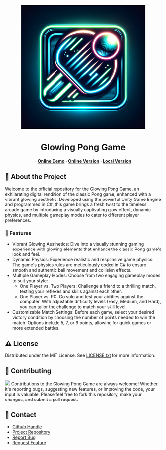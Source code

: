 <div align='center'>

<img src=logo.png alt="logo" width=400 height=400 />

<h1>Glowing Pong Game</h1>

<h4> 
  <span> · </span> <a href=https://nishantjoshi-007.github.io/Glowing_Pong_Game/>Online Demo</a> 
  <span> · </span> <a href=https://github.com/nishantjoshi-007/Glowing_Pong_Game/tree/WebGl_deployment>Online Version</a> 
  <span> · </span> <a href=https://github.com/nishantjoshi-007/Glowing_Pong_Game/tree/local_deployment>Local Version</a> 
</h4>

</div>

## :star2: About the Project
<p>Welcome to the official repository for the Glowing Pong Game, an exhilarating digital rendition of the classic Pong game, enhanced with a vibrant glowing aesthetic. Developed using the powerful Unity Game Engine and programmed in C#, this game brings a fresh twist to the timeless arcade game by introducing a visually captivating glow effect, dynamic physics, and multiple gameplay modes to cater to different player preferences.</p>

### :dart: Features
- Vibrant Glowing Aesthetics: Dive into a visually stunning gaming experience with glowing elements that enhance the classic Pong game's look and feel.
- Dynamic Physics: Experience realistic and responsive game physics. The game's physics rules are meticulously coded in C# to ensure smooth and authentic ball movement and collision effects.
- Multiple Gameplay Modes: Choose from two engaging gameplay modes to suit your style:
  - One Player vs. Two Players: Challenge a friend to a thrilling match, testing your reflexes and skills against each other.
  - One Player vs. PC: Go solo and test your abilities against the computer. With adjustable difficulty levels (Easy, Medium, and Hard), you can tailor the challenge to match your skill level.
- Customizable Match Settings: Before each game, select your desired victory condition by choosing the number of points needed to win the match. Options include 5, 7, or 9 points, allowing for quick games or more extended battles.

## :warning: License
Distributed under the MIT License. See <a href=LICENSE>LICENSE.txt</a> for more information.

## :wave: Contributing
<img src="https://contrib.rocks/image?repo=Louis3797/awesome-readme-template" /> Contributions to the Glowing Pong Game are always welcome! Whether it's reporting bugs, suggesting new features, or improving the code, your input is valuable. Please feel free to fork this repository, make your changes, and submit a pull request.

## :handshake: Contact
- <a href=https://github.com/nishantjoshi-007>Github Handle</a>
- <a href=https://github.com/nishantjoshi-007/Glowing_Pong_Game.git>Project Repository</a>
- <a href="https://github.com/nishantjoshi-007/Glowing_Pong_Game/issues"> Report Bug </a>
- <a href="https://github.com/nishantjoshi-007/Glowing_Pong_Game/issues"> Request Feature </a> 
